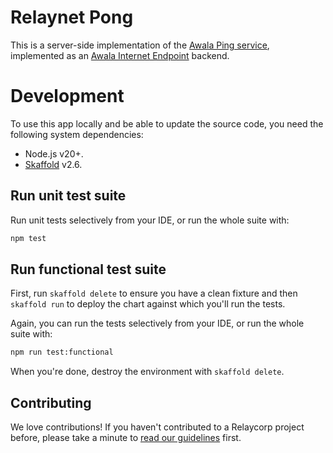 # Relaynet Pong

This is a server-side implementation of the [Awala Ping service](https://specs.awala.network/RS-014), implemented as an [Awala Internet Endpoint](https://docs.relaycorp.tech/awala-endpoint-internet/) backend.

# Development

To use this app locally and be able to update the source code, you need the following system dependencies:

- Node.js v20+.
- [Skaffold](https://skaffold.dev/) v2.6.

## Run unit test suite

Run unit tests selectively from your IDE, or run the whole suite with:

```bash
npm test
```

## Run functional test suite

First, run `skaffold delete` to ensure you have a clean fixture and then `skaffold run` to deploy the chart against which you'll run the tests.

Again, you can run the tests selectively from your IDE, or run the whole suite with:

```bash
npm run test:functional
```

When you're done, destroy the environment with `skaffold delete`.

## Contributing

We love contributions! If you haven't contributed to a Relaycorp project before, please take a minute to [read our guidelines](https://github.com/relaycorp/.github/blob/master/CONTRIBUTING.md) first.
